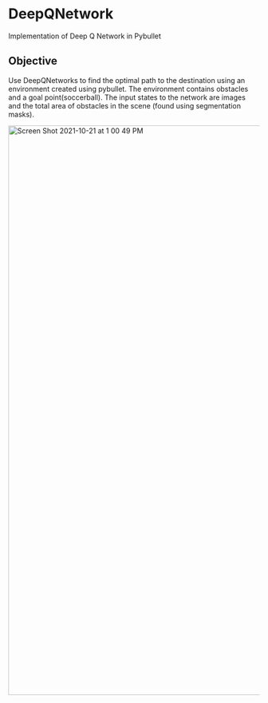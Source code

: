 # DeepQNetwork
Implementation of Deep Q Network in Pybullet

## Objective
Use DeepQNetworks to find the optimal path to the destination using an environment created using pybullet. The environment contains obstacles and a goal point(soccerball). The input states to the network are images and the total area of obstacles in the scene (found using segmentation masks).

<img width="1142" alt="Screen Shot 2021-10-21 at 1 00 49 PM" src="https://user-images.githubusercontent.com/32260835/138304509-ff2a5776-83d9-4462-a473-aa41001a1faf.png">
